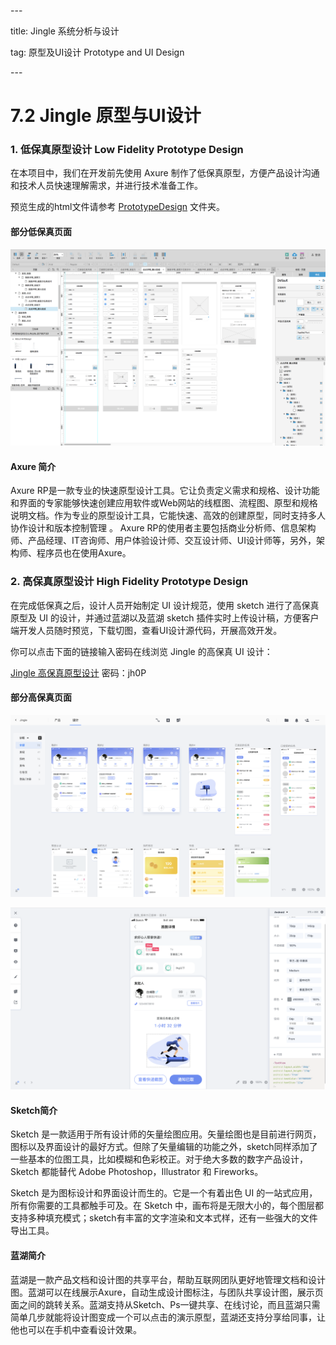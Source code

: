 \---

title: Jingle 系统分析与设计

tag: 原型及UI设计 Prototype and UI Design

\---



# 7.2 Jingle 原型与UI设计

### 1. 低保真原型设计 Low Fidelity Prototype Design

在本项目中，我们在开发前先使用 Axure 制作了低保真原型，方便产品设计沟通和技术人员快速理解需求，并进行技术准备工作。

预览生成的html文件请参考  [PrototypeDesign](https://github.com/systemanalyse/raiseMoney/tree/master/PrototypeDesign)  文件夹。



#### 部分低保真页面

![](./images/axure.png)



#### Axure 简介

Axure RP是一款专业的快速原型设计工具。它让负责定义需求和规格、设计功能和界面的专家能够快速创建应用软件或Web网站的线框图、流程图、原型和规格说明文档。作为专业的原型设计工具，它能快速、高效的创建原型，同时支持多人协作设计和版本控制管理 。
Axure RP的使用者主要包括商业分析师、信息架构师、产品经理、IT咨询师、用户体验设计师、交互设计师、UI设计师等，另外，架构师、程序员也在使用Axure。



### 2. 高保真原型设计 High Fidelity Prototype Design

在完成低保真之后，设计人员开始制定 UI 设计规范，使用 sketch 进行了高保真原型及 UI 的设计，并通过蓝湖以及蓝湖 sketch 插件实时上传设计稿，方便客户端开发人员随时预览，下载切图，查看UI设计源代码，开展高效开发。

你可以点击下面的链接输入密码在线浏览 Jingle 的高保真 UI 设计：

[Jingle 高保真原型设计](https://lanhuapp.com/url/RFtA5 )   密码：jh0P



#### 部分高保真页面

![](./images/lanhu.png)



![](./images/lanhu2.png)



#### Sketch简介

Sketch 是一款适用于所有设计师的矢量绘图应用。矢量绘图也是目前进行网页，图标以及界面设计的最好方式。但除了矢量编辑的功能之外，sketch同样添加了一些基本的位图工具，比如模糊和色彩校正。对于绝大多数的数字产品设计，Sketch 都能替代 Adobe Photoshop，Illustrator 和 Fireworks。

 Sketch 是为图标设计和界面设计而生的。它是一个有着出色 UI 的一站式应用，所有你需要的工具都触手可及。在 Sketch 中，画布将是无限大小的，每个图层都支持多种填充模式；sketch有丰富的文字渲染和文本式样，还有一些强大的文件导出工具。

 

#### 蓝湖简介

蓝湖是一款产品文档和设计图的共享平台，帮助互联网团队更好地管理文档和设计图。蓝湖可以在线展示Axure，自动生成设计图标注，与团队共享设计图，展示页面之间的跳转关系。蓝湖支持从Sketch、Ps一键共享、在线讨论，而且蓝湖只需简单几步就能将设计图变成一个可以点击的演示原型，蓝湖还支持分享给同事，让他也可以在手机中查看设计效果。
